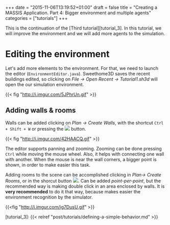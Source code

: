 +++
date = "2015-11-06T13:19:52+01:00"
draft = false
title = "Creating a MASSIS Application. Part 4: Bigger environment and multiple agents"
categories = ["tutorials"]
+++

This is the continuation of the [Third tutorial][tutorial_3]. In this tutorial, we will improve the environment and we will add more agents to the simulation.

# Editing the environment

Let's add more elements to the environment. For that, we need to launch the editor (`EnvironmentEditor.java`).
Sweethome3D saves the recent buildings edited, so clicking on _File -> Open Recent -> Tutorial1.sh3d_ will open the our simulation environment.

{{< fig "http://i.imgur.com/5JPhrUn.gif" >}}

## Adding walls & rooms

Walls can be added clicking on _Plan -> Create Walls_, with the shortcut `Ctrl + Shift + W` or pressing the ![](http://i.imgur.com/bc5HLBQ.png) button.

{{< fig "http://i.imgur.com/42HAACQ.gif" >}}

The editor supports panning and zooming. Zooming can be done pressing `Ctrl` while moving the mouse wheel. Also, it helps with connecting one wall with another. When the mouse is near the wall corners, a bigger point is shown, in order to make easier this task.

Adding rooms to the scene can be accomplished clicking in _Plan-> Create Rooms_, or in the shorcut button ![](http://i.imgur.com/vOnfWjk.png). Can be added _point-per-point_, but the recommended way is making double click in an area enclosed by walls. It is **very recommended** to do it that way, because makes easier the environment recognition by the simulator.

{{<fig "http://i.imgur.com/ig7DusU.gif" >}}


[tutorial_3]: {{< relref "post/tutorials/defining-a-simple-behavior.md" >}}